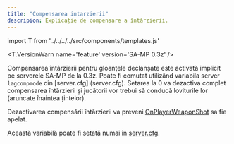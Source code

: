 ```yaml
---
title: "Compensarea intarzierii"
descripion: Explicație de compensare a întârzierii.
---
```


import T from '../../../../src/components/templates.js'

<T.VersionWarn name='feature' version='SA-MP 0.3z' />

Compensarea întârzierii pentru gloanțele declanșate este activată implicit pe serverele SA-MP de la 0.3z. Poate fi comutat utilizând variabila server `lagcompmode` din [server.cfg] (server.cfg). Setarea la 0 va dezactiva complet compensarea întârzierii și jucătorii vor trebui să conducă loviturile lor (aruncate înaintea țintelor).

Dezactivarea compensării întârzierii va preveni [OnPlayerWeaponShot](../../callbacks/OnPlayerWeaponShot) sa fie apelat.

Această variabilă poate fi setată numai în [server.cfg](server.cfg).
